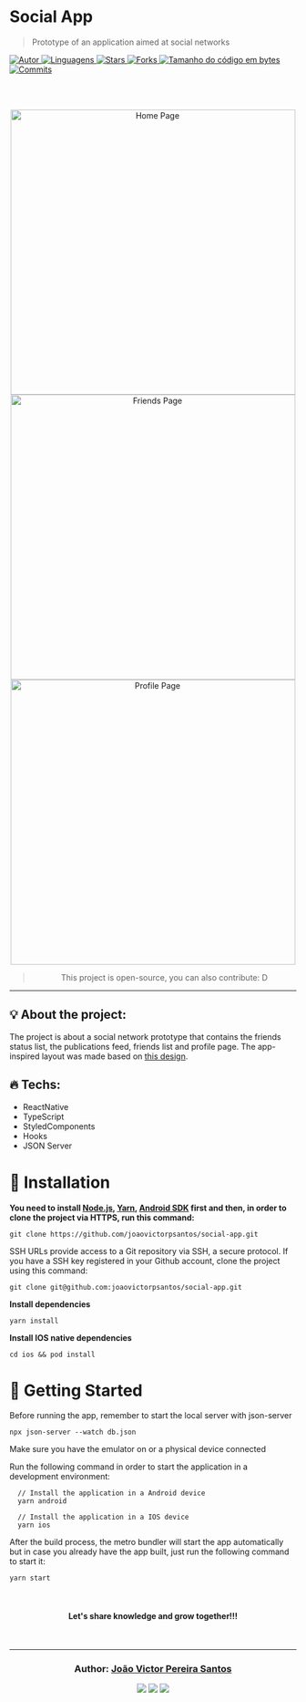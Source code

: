# Social App

> Prototype of an application aimed at social networks

<a href="https://github.com/joaovictorpsantos">
<img alt="Autor" src="https://img.shields.io/badge/autor-JoãoVictorPereiraSantos-364d6a?style=flat-square">
</a>

<a href="#">
<img alt="Linguagens" src="https://img.shields.io/github/languages/count/joaovictorpsantos/social-app?color=364d6a&style=flat-square">
</a>

<a href="https://github.com/joaovictorpsantos/social-app/stargazers">
<img alt="Stars" src="https://img.shields.io/github/stars/joaovictorpsantos/social-app?color=364d6a&style=flat-square">
</a>

<a href="https://github.com/joaovictorpsantos/social-app/network/members">
<img alt="Forks" src="https://img.shields.io/github/forks/joaovictorpsantos/social-app?color=364d6a&style=flat-square">
</a>

<a href="#">
<img alt="Tamanho do código em bytes" src="https://img.shields.io/github/languages/code-size/joaovictorpsantos/social-app?color=364d6a&style=flat-square">
</a>

<a href="https://github.com/joaovictorpsantos/social-app/commits/master">
<img alt="Commits" src="https://img.shields.io/github/last-commit/joaovictorpsantos/social-app?color=364d6a&style=flat-square">
</a>

<br/><br/>

<p align="center">
  <img src="socialApp/.github/home.gif" alt="Home Page" border="0"  height="500" >
  <img src="socialApp/.github/friends.gif" alt="Friends Page" border="0" height="500">
  <img src="socialApp/.github/profile.gif" alt="Profile Page" border="0" height="500">
</p>

<blockquote align="center">
  This project is open-source, you can also contribute: D
</blockquote>

<hr/>

## 💡 About the project:

The project is about a social network prototype that contains the friends status list, the publications feed, friends list and profile page.
The app-inspired layout was made based on [this design](https://dribbble.com/shots/6344361-Social-App/attachments).

## 🔥 Techs:

- ReactNative
- TypeScript
- StyledComponents
- Hooks
- JSON Server

# :construction_worker: Installation

**You need to install [Node.js](https://nodejs.org/en/download/), [Yarn](https://yarnpkg.com/), [Android SDK](https://medium.com/surabayadev/setting-up-react-native-android-without-android-studio-35a496e1dfa3) first and then, in order to clone the project via HTTPS, run this command:**

`git clone https://github.com/joaovictorpsantos/social-app.git`

SSH URLs provide access to a Git repository via SSH, a secure protocol. If you have a SSH key registered in your Github account, clone the project using this command:

`git clone git@github.com:joaovictorpsantos/social-app.git`

**Install dependencies**

`yarn install`

**Install IOS native dependencies**

`cd ios && pod install`

# :runner: Getting Started

Before running the app, remember to start the local server with json-server

`npx json-server --watch db.json`

Make sure you have the emulator on or a physical device connected

Run the following command in order to start the application in a development environment:

```
  // Install the application in a Android device
  yarn android

  // Install the application in a IOS device
  yarn ios
```

After the build process, the metro bundler will start the app automatically but
in case you already have the app built, just run the following command to start it:

```
yarn start
```

<br/>

<h4 align="center">
  Let's share knowledge and grow together!!!
</h4>

<br/>

---

<h3 align="center">
Author: <a alt="João Victor Pereira Santos" href="https://github.com/joaovictorpsantos">João Victor Pereira Santos</a>
</h3>

<p align="center">

  <a alt="João Victor Pereira Santos Linkedin" href="https://www.linkedin.com/in/joao-victor-pereira-santos//">
    <img src="https://img.shields.io/badge/LinkedIn-Jo%C3%A3o%20Victor%20Pereira%20Santos-blue?logo=linkedin"/></a>
  <a alt="João Victor Pereira Santos GitHub" href="https://github.com/joaovictorpsantos">
  <img src="https://img.shields.io/badge/GitHub-joaovictorpsantos-lightgrey?logo=github"/></a>
 <a alt="João Victor Pereira Santos Twitter" href="https://twitter.com/_joaovictorps">
  <img src="https://img.shields.io/badge/Twitter-__joaovictorps-blue?logo=twitter"/></a>

</p>
